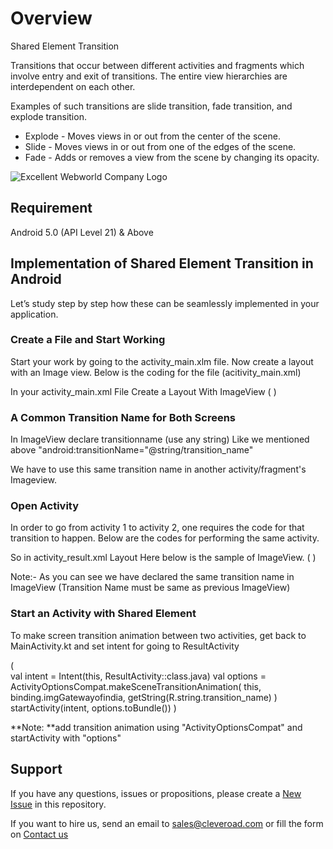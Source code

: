 # Overview

Shared Element Transition 

Transitions that occur between different activities and  fragments which involve entry and exit of transitions. The entire view hierarchies are interdependent on each other. 

Examples of such transitions are slide transition, fade transition, and explode transition.

* Explode - Moves views in or out from the center of the scene.
* Slide - Moves views in or out from one of the edges of the scene.
* Fade - Adds or removes a view from the scene by changing its opacity.

![Excellent Webworld Company Logo](https://eww-wp-new.s3.ap-south-1.amazonaws.com/wp-content/uploads/2021/10/21124036/Excellent-Webworld-logo-svg.jpg)

## Requirement
Android 5.0 (API Level 21) & Above 

## Implementation of Shared Element Transition in Android
Let’s study step by step how these can be seamlessly implemented in your application. 

### Create a File and Start Working
Start your work by going to the activity_main.xlm file. Now create a layout with an Image view. Below is the coding for the file (acitivity_main.xml)

In your activity_main.xml File Create a Layout With ImageView
(
        <ImageView
            android:id="@+id/img_tajmahal"
            android:layout_width="150dp"
            android:layout_height="100dp"
            android:layout_marginStart="20dp"
            android:layout_marginTop="40dp"
            android:scaleType="fitXY"
            android:elevation="4dp"
            android:src="@drawable/taj_mahal"
            app:layout_constraintBottom_toBottomOf="parent"
            android:transitionName="@string/transition_name"
            app:layout_constraintStart_toStartOf="parent"
            app:layout_constraintTop_toTopOf="parent" />
)

### A Common Transition Name for Both Screens

In ImageView declare  transitionname (use any string) Like we mentioned above "android:transitionName="@string/transition_name"

We have to use this same transition name in another activity/fragment's Imageview.

### Open Activity 

In order to go from activity 1 to activity 2, one requires the code for that transition to happen. Below are the codes for performing the same activity.


So in activity_result.xml Layout Here below is the sample of ImageView.
(
            <ImageView
                android:id="@+id/img_result"
                android:layout_width="match_parent"
                android:layout_height="match_parent"
                android:scaleType="fitXY"
                android:transitionName="@string/transition_name" />
)


Note:- As you can see we have declared the same transition name in ImageView  (Transition Name must be same as previous ImageView)

### Start an Activity with Shared Element

To make screen transition animation between two activities,  get back to MainActivity.kt and set intent for going to ResultActivity

(  
val intent = Intent(this, ResultActivity::class.java)
            val options = ActivityOptionsCompat.makeSceneTransitionAnimation(
                this, binding.imgGatewayofindia, getString(R.string.transition_name)
            )
            startActivity(intent, options.toBundle())
)

**Note: **add transition animation using "ActivityOptionsCompat" and startActivity with "options"

## Support
If you have any questions, issues or propositions, please create a [New Issue](https://github.com/Cleveroad/AdaptiveTableLayout/issues/new) in this repository.

If you want to hire us, send an email to sales@cleveroad.com or fill the form on [Contact us](https://www.cleveroad.com/contact/)
